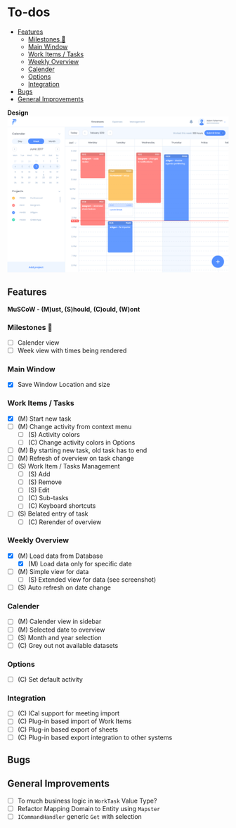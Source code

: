 ﻿<!-- omit in toc -->
# To-dos

- [Features](#features)
  - [Milestones 🚩](#milestones-)
  - [Main Window](#main-window)
  - [Work Items / Tasks](#work-items--tasks)
  - [Weekly Overview](#weekly-overview)
  - [Calender](#calender)
  - [Options](#options)
  - [Integration](#integration)
- [Bugs](#bugs)
- [General Improvements](#general-improvements)

**Design**
![design](./Timetracker.png)

## Features

**MuSCoW - (M)ust, (S)hould, (C)ould, (W)ont**

### Milestones 🚩

- [ ] Calender view
- [ ] Week view with times being rendered

### Main Window

- [x] Save Window Location and size

### Work Items / Tasks

- [X] (M) Start new task
- [ ] (M) Change activity from context menu
  - [ ] (S) Activity colors
  - [ ] (C) Change activity colors in Options
- [ ] (M) By starting new task, old task has to end
- [ ] (M) Refresh of overview on task change
- [ ] (S) Work Item / Tasks Management
  - [ ] (S) Add
  - [ ] (S) Remove
  - [ ] (S) Edit
  - [ ] (C) Sub-tasks
  - [ ] (C) Keyboard shortcuts
- [ ] (S) Belated entry of task
  - [ ] (C) Rerender of overview

### Weekly Overview

- [x] (M) Load data from Database
  - [x] (M) Load data only for specific date
- [ ] (M) Simple view for data
  - [ ] (S) Extended view for data (see screenshot)
- [ ] (S) Auto refresh on date change

### Calender

- [ ] (M) Calender view in sidebar
- [ ] (M) Selected date to overview
- [ ] (S) Month and year selection
- [ ] (C) Grey out not available datasets

### Options

- [ ] (C) Set default activity

### Integration

- [ ] (C) ICal support for meeting import
- [ ] (C) Plug-in based import of Work Items
- [ ] (C) Plug-in based export of sheets
- [ ] (C) Plug-in based export integration to other systems

## Bugs

## General Improvements

- [ ] To much business logic in `WorkTask` Value Type?
- [ ] Refactor Mapping Domain to Entity using `Mapster`
- [ ] `ICommandHandler` generic `Get` with selection